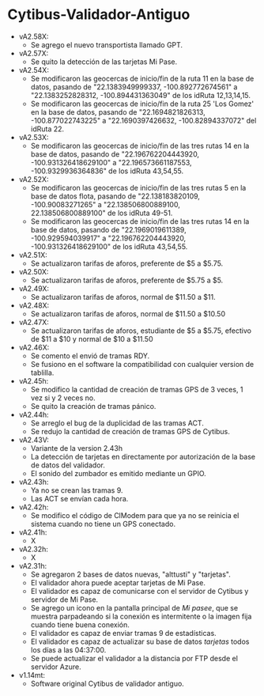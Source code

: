 # Cytibus-Validador-Antiguo

- vA2.58X:
  - Se agrego el nuevo transportista llamado GPT.
- vA2.57X:
  - Se quito la detección de las tarjetas Mi Pase.
- vA2.54X:
  - Se modificaron las geocercas de inicio/fin de la ruta 11 en la base de datos, pasando de "22.1383949999337, -100.892772674561" a "22.1383252828312, -100.894431363049" de los idRuta 12,13,14,15.
  - Se modificaron las geocercas de inicio/fin de la ruta 25 'Los Gomez' en la base de datos, pasando de "22.1694821826313, -100.877022743225" a "22.1690397426632, -100.82894337072" del idRuta 22.
- vA2.53X:
  - Se modificaron las geocercas de inicio/fin de las tres rutas 14 en la base de datos, pasando de "22.196762204443920,  -100.931326418629100" a "22.196573661187553, -100.9329936364836" de los idRuta 43,54,55.
- vA2.52X:
  - Se modificaron las geocercas de inicio/fin de las tres rutas 5 en la base de datos flota, pasando de "22.138183820109, -100.90083271265" a "22.138506800889100, 22.138506800889100" de los idRuta 49-51.
  - Se modificaron las geocercas de inicio/fin de las tres rutas 14 en la base de datos, pasando de "22.1969019611389, -100.929594039917" a "22.196762204443920,  -100.931326418629100" de los idRuta 43,54,55.
- vA2.51X:
  - Se actualizaron tarifas de aforos, preferente de $5 a $5.75.
- vA2.50X:
  - Se actualizaron tarifas de aforos, preferente de $5.75 a $5.
- vA2.49X:
  - Se actualizaron tarifas de aforos, normal de $11.50 a $11.
- vA2.48X:
  - Se actualizaron tarifas de aforos, normal de $11.50 a $10.50
- vA2.47X:
  - Se actualizaron tarifas de aforos, estudiante de $5 a $5.75, efectivo de $11 a $10 y normal de $10 a $11.50
- vA2.46X:
  - Se comento el envió de tramas RDY.
  - Se fusiono en el software la compatibilidad con cualquier version de tablilla.
- vA2.45h:
  - Se modifico la cantidad de creación de tramas GPS de 3 veces, 1 vez si y 2 veces no.
  - Se quito la creación de tramas pánico.
- vA2.44h:
  - Se arreglo el bug de la duplicidad de las tramas ACT.
  - Se redujo la cantidad de creación de tramas GPS de Cytibus.
- vA2.43V:
  - Variante de la version 2.43h
  - La detección de tarjetas en directamente por autorización de la base de datos del validador.
  - El sonido del zumbador es emitido mediante un GPIO.
- vA2.43h:
  - Ya no se crean las tramas 9.
  - Las ACT se envían cada hora.
- vA2.42h:
  - Se modifico el código de ClModem para que ya no se reinicia el sistema cuando no tiene un GPS conectado.
- vA2.41h:
  - X
- vA2.32h:
  - X
- vA2.31h:
  - Se agregaron 2 bases de datos nuevas, "alttusti" y "tarjetas".
  - El validador ahora puede aceptar tarjetas de Mi Pase.
  - El validador es capaz de comunicarse con el servidor de Cytibus y servidor de Mi Pase.
  - Se agrego un icono en la pantalla principal de *Mi pasee*, que se muestra parpadeando si la conexión es intermitente o la imagen fija cuando tiene buena conexión.
  - El validador es capaz de enviar tramas 9 de estadísticas.
  - El validador es capaz de actualizar su base de datos *tarjetas* todos los días a las 04:37:00.
  - Se puede actualizar el validador a la distancia por FTP desde el servidor Azure.
- v1.14mt:
  - Software original Cytibus de validador antiguo.
